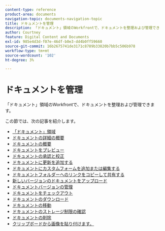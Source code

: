 ```yaml
---
content-type: reference
product-area: documents
navigation-topic: documents-navigation-topic
title: ドキュメントを管理
description: 「ドキュメント」領域のWorkfrontで、ドキュメントを整理および管理できます。
author: Courtney
feature: Digital Content and Documents
exl-id: 985e4d3d-f07e-46df-b0e3-dd4b0ff59660
source-git-commit: 16b2675741de3171c8789b33820b7bb5c506b978
workflow-type: tm+mt
source-wordcount: '102'
ht-degree: 3%

---
```


# ドキュメントを管理

「ドキュメント」領域のWorkfrontで、ドキュメントを整理および管理できます。

この節では、次の記事を紹介しま&#x200B;す。

* [「ドキュメント」領域](../../documents/managing-documents/documents-area.md)
* [ドキュメントの詳細の概要](../../documents/managing-documents/document-details-overview.md)
* [ドキュメントの概要](../../documents/managing-documents/summary-for-documents.md)
* [ドキュメントをプレビュー](../../documents/managing-documents/preview-documents.md)
* [ドキュメントの承認と校正](../../documents/managing-documents/document-approvals-and-proofing.md)
* [ドキュメントに更新を追加する](../../documents/managing-documents/add-update-documents.md)
* [ドキュメントにカスタムフォームを追加または編集する](../../documents/managing-documents/add-custom-form-documents.md)
* [ドキュメントフォルダーへのリンクをコピーして共有する](/help/quicksilver/documents/managing-documents/copy-a-doc-folder-url.md)
* [新しいバージョンのドキュメントをアップロード](../../documents/managing-documents/upload-new-document-version.md)
* [ドキュメントバージョンの管理](../../documents/managing-documents/manage-document-versions.md)
* [ドキュメントをチェックアウト](../../documents/managing-documents/check-out-documents.md)
* [ドキュメントのダウンロード](../../documents/managing-documents/download-documents.md)
* [ドキュメントの移動](../../documents/managing-documents/move-documents.md)
* [ドキュメントのストレージ制限の確認](../../documents/managing-documents/check-document-storage.md)
* [ドキュメントの削除](../../documents/managing-documents/delete-documents.md)
* [クリップボードから画像を貼り付けます。](../../documents/managing-documents/paste-image-clipboard.md)
